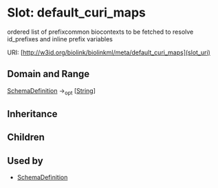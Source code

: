 # Slot: default_curi_maps


ordered list of prefixcommon biocontexts to be fetched to resolve id_prefixes and inline prefix variables

URI: [http://w3id.org/biolink/biolinkml/meta/default_curi_maps](slot_uri)
## Domain and Range

[SchemaDefinition](SchemaDefinition.md) -><sub>opt</sub> [[String](String.md)]
## Inheritance

## Children

## Used by

 * [SchemaDefinition](SchemaDefinition.md)
